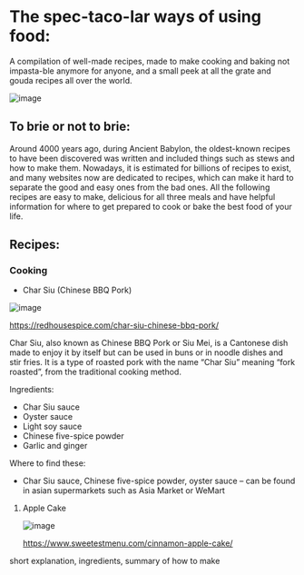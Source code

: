 # The spec-taco-lar ways of using food: 
A compilation of well-made recipes, made to make cooking and baking not impasta-ble anymore for anyone, and a small peek at all the grate and gouda recipes all over the world.

![image](https://github.com/user-attachments/assets/03668d7c-2ff2-420f-82fe-1e8636aa2f5d)

## To brie or not to brie: 
Around 4000 years ago, during Ancient Babylon, the oldest-known recipes to have been discovered was written and included things such as stews and how to make them. Nowadays, it is estimated for billions of recipes to exist, and many websites now are dedicated to recipes, which can make it hard to separate the good and easy ones from the bad ones. All the following recipes are easy to make, delicious for all three meals and have helpful information for where to get prepared to cook or bake the best food of your life. 



## Recipes:

### Cooking
- Char Siu (Chinese BBQ Pork)

![image](https://github.com/user-attachments/assets/322e7afd-2d6c-4925-9bd7-93b44f13ef31)

  https://redhousespice.com/char-siu-chinese-bbq-pork/

  Char Siu, also known as Chinese BBQ Pork or Siu Mei, is a Cantonese dish made to enjoy it by itself but can be used in buns or in  noodle dishes and stir fries. It is a type of roasted pork with the name “Char Siu” meaning “fork roasted”, from the traditional  cooking method. 

 Ingredients: 
 -	Char Siu sauce
 -	Oyster sauce
 -	Light soy sauce
 -	Chinese five-spice powder
 -	Garlic and ginger

 Where to find these:
 -	Char Siu sauce, Chinese five-spice powder, oyster sauce – can be found in asian supermarkets such as Asia Market or WeMart


 1) Apple Cake

    ![image](https://github.com/user-attachments/assets/a67c294e-317e-480c-bd56-8b118dbe9f68)

    https://www.sweetestmenu.com/cinnamon-apple-cake/

  short explanation, 
  ingredients, 
  summary of how to make

